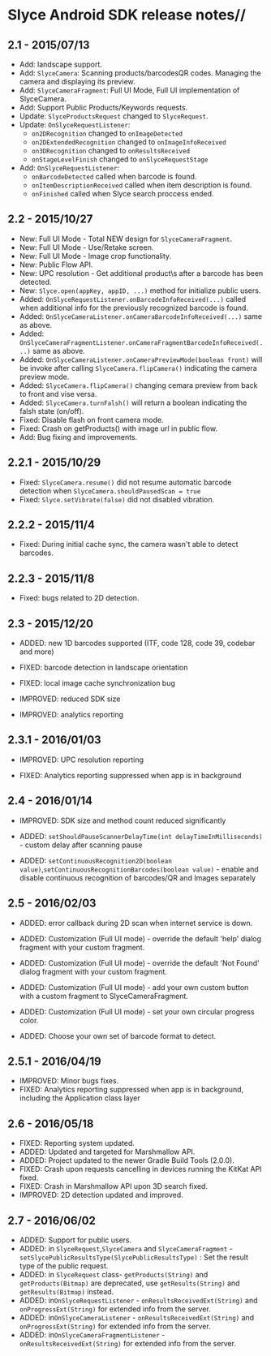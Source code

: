 Slyce Android SDK release notes//
===============================

2.1 - 2015/07/13
----------------
* Add: landscape support.
* Add: `SlyceCamera`: Scanning products/barcodesQR codes. Managing the camera and displaying its preview.
* Add: `SlyceCameraFragment`: Full UI Mode, Full UI implementation of SlyceCamera.
* Add: Support Public Products/Keywords requests.
* Update: `SlyceProductsRequest` changed to `SlyceRequest`.  
* Update: `OnSlyceRequestListener`: 
    * `on2DRecognition` changed to `onImageDetected`   
    * `on2DExtendedRecognition` changed to `onImageInfoReceived`
    * `on3DRecognition` changed to `onResultsReceived`
    * `onStageLevelFinish` changed to `onSlyceRequestStage`
* Add: `OnSlyceRequestListener`: 
    * `onBarcodeDetected` called when barcode is found.
    * `onItemDescriptionReceived` called when item description is found.
    * `onFinished` called when Slyce search proccess ended.


2.2 - 2015/10/27
----------------
* New: Full UI Mode - Total NEW design for `SlyceCameraFragment`.
* New: Full UI Mode - Use/Retake screen.
* New: Full UI Mode - Image crop functionality.  
* New: Public Flow API.
* New: UPC resolution - Get additional product\s after a barcode has been detected.
* New: `Slyce.open(appKey, appID, ...)` method for initialize public users.
* Added: `OnSlyceRequestListener.onBarcodeInfoReceived(...)` called when additional info for the previously recognized barcode is found.
* Added: `OnSlyceCameraListener.onCameraBarcodeInfoReceived(...)` same as above.
* Added: `OnSlyceCameraFragmentListener.onCameraFragmentBarcodeInfoReceived(...)` same as above.
* Added: `OnSlyceCameraListener.onCameraPreviewMode(boolean front)` will be invoke after calling     `SlyceCamera.flipCamera()` indicating the camera preview mode. 
* Added: `SlyceCamera.flipCamera()` changing cemara preview from back to front and vise versa. 
* Added: `SlyceCamera.turnFalsh()` will return a boolean indicating the falsh state (on/off).
* Fixed: Disable flash on front camera mode.
* Fixed: Crash on getProducts() with image url in public flow.
* Add: Bug fixing and improvements.


2.2.1 - 2015/10/29
------------------
* Fixed: `SlyceCamera.resume()` did not resume automatic barcode detection when `SlyceCamera.shouldPausedScan = true`
* Fixed: `Slyce.setVibrate(false)` did not disabled vibration.

2.2.2 - 2015/11/4
-----------------
* Fixed: During initial cache sync, the camera wasn't able to detect barcodes.

2.2.3 - 2015/11/8
-----------------
* Fixed: bugs related to 2D detection.

2.3 - 2015/12/20
-----------------
* ADDED: new 1D barcodes supported (ITF, code 128, code 39, codebar and more)

* FIXED: barcode detection in landscape orientation

* FIXED: local image cache synchronization bug

* IMPROVED: reduced SDK size

* IMPROVED: analytics reporting

2.3.1 - 2016/01/03
-----------------
* IMPROVED: UPC resolution reporting

* FIXED: Analytics reporting suppressed when app is in background

2.4 - 2016/01/14
-----------------
* IMPROVED: SDK size and method count reduced significantly

* ADDED: `setShouldPauseScannerDelayTime(int delayTimeInMilliseconds)` - custom delay after scanning pause

* ADDED: `setContinuousRecognition2D(boolean value)`,`setContinuousRecognitionBarcodes(boolean value)` - enable and disable continuous recognition of barcodes/QR and Images separately

2.5 - 2016/02/03
-----------------
* ADDED: error callback during 2D scan when internet service is down.

* ADDED: Customization (Full UI mode) - override the default 'help' dialog fragment with your custom fragment.

* ADDED: Customization (Full UI mode) - override the default 'Not Found' dialog fragment with your custom fragment.

* ADDED: Customization (Full UI mode) - add your own custom button with a custom fragment to SlyceCameraFragment.

* ADDED: Customization (Full UI mode) - set your own circular progress color.

* ADDED: Choose your own set of barcode format to detect.

2.5.1 - 2016/04/19
-----------------
* IMPROVED: Minor bugs fixes.
* FIXED: Analytics reporting suppressed when app is in background, including the Application class layer

2.6 - 2016/05/18
-----------------
* FIXED: Reporting system updated. 
* ADDED: Updated and targeted for Marshmallow API.
* ADDED: Project updated to the newer Gradle Build Tools (2.0.0).
* FIXED: Crash upon requests cancelling  in devices running the KitKat API fixed.
* FIXED: Crash in Marshmallow API upon 3D search fixed.
* IMPROVED: 2D detection updated and  improved.

2.7 - 2016/06/02
-----------------
* ADDED: Support for public users.
* ADDED: in `SlyceRequest`,`SlyceCamera` and `SlyceCameraFragment` - `setSlycePublicResultsType(SlycePublicResultsType)` : Set the result type of the public request. 
* ADDED: in `SlyceRequest` class- `getProducts(String)` and `getProducts(Bitmap)` are deprecated, use `getResults(String)` and `getResults(Bitmap)` instead.
* ADDED: in`OnSlyceRequestListener` - `onResultsReceivedExt(String)` and `onProgressExt(String)` for extended info from the server.
* ADDED: in`OnSlyceCameraListener` - `onResultsReceivedExt(String)` and `onProgressExt(String)` for extended info from the server.
* ADDED: in`OnSlyceCameraFragmentListener` - `onResultsReceivedExt(String)` for extended info from the server.



